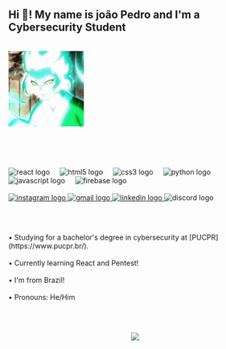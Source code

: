 <h2 align="left">Hi 👋! My name is joão Pedro and I'm a Cybersecurity Student</h2>

<br>

<img align="left" height="150" src="mitsuki.gif"  />

<br><br><br><br><br><br><br><br><br><br><br><br>

<div align="left">
  
  <img src="https://cdn.jsdelivr.net/gh/devicons/devicon/icons/react/react-original.svg" height="26" alt="react logo"  />
  <img width="12" />
  <img src="https://cdn.jsdelivr.net/gh/devicons/devicon/icons/html5/html5-original.svg" height="26" alt="html5 logo"  />
  <img width="12" />
  <img src="https://cdn.jsdelivr.net/gh/devicons/devicon/icons/css3/css3-original.svg" height="26" alt="css3 logo"  />
  <img width="12" />
  <img src="https://cdn.jsdelivr.net/gh/devicons/devicon/icons/python/python-original.svg" height="26" alt="python logo"  />
  <img width="12" />
  <img src="https://cdn.jsdelivr.net/gh/devicons/devicon/icons/javascript/javascript-original.svg" height="26" alt="javascript logo"  />
  <img width="12" />
  <img src="https://cdn.jsdelivr.net/gh/devicons/devicon/icons/firebase/firebase-plain.svg" height="26" alt="firebase logo"  />
</div>

<br>

<div align="left">
  <a href="https://www.instagram.com/jotape.moreira_/" target="_blank">
    <img src="https://img.shields.io/static/v1?message=Instagram&logo=instagram&label=&color=E4405F&logoColor=white&labelColor=&style=for-the-badge" height="33" alt="instagram logo"  />
  </a>
  <a href="mailto:jpedrocwv@gmail.com" target="_blank">
    <img src="https://img.shields.io/static/v1?message=Gmail&logo=gmail&label=&color=D14836&logoColor=white&labelColor=&style=for-the-badge" height="33" alt="gmail logo"  />
  </a>
  <a href="https://www.linkedin.com/in/joaopedro-moreira/" target="_blank">
    <img src="https://img.shields.io/static/v1?message=LinkedIn&logo=linkedin&label=&color=0077B5&logoColor=white&labelColor=&style=for-the-badge" height="33" alt="linkedin logo"  />
  </a>
  <img src="https://img.shields.io/static/v1?message=Discord&logo=discord&label=sensew&color=7289DA&logoColor=white&labelColor=&style=for-the-badge" height="33" alt="discord logo"  />
</div>

<br><br>

<p align="left">•  Studying for a bachelor's degree in cybersecurity at [PUCPR](https://www.pucpr.br/).<br><br>•  Currently learning React and Pentest! <br><br>• I'm from Brazil!<br><br>• Pronouns: He/Him</p>

<br><br>

<div align="center">
  <img height="200" src="banner.png"  />
</div>
